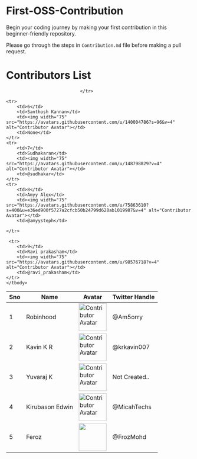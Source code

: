 # First-OSS-Contribution
Begin your coding journey by making your first contribution in this beginner-friendly repository.

Please go through the steps in `Contribution.md` file before making a pull request.


# Contributors List

<table>
    <thead>
        <tr>
            <th>Sno</th>
            <th>Name</th>
            <th>Avatar</th>
            <th>Twitter Handle</th>
        </tr>
    </thead>
    <tbody>
    <tr>
        <td>1</td>
        <td>Robinhood</td>
        <td><img width="75" src="https://avatars.githubusercontent.com/u/32297581?v=4" alt="Contributor Avatar"></td>
        <td>@Am5orry</td>
    </tr>
    <tr>
        <td>2</td>
        <td>Kavin K R</td>
        <td><img width="75" src="https://avatars.githubusercontent.com/u/38309082?v=4" alt="Contributor Avatar"></td>
        <td>@krkavin007</td>
    </tr>
    <tr>
        <td>3</td>
        <td>Yuvaraj K</td>
        <td><img width="75" src="https://avatars.githubusercontent.com/u/116803074?v=4" alt="Contributor Avatar"></td>
        <td>Not Created..</td>
    </tr>
    <tr>
        <td>4</td>
        <td>Kirubason Edwin</td>
        <td><img width="75" src="https://avatars.githubusercontent.com/u/59027905?v=4" alt="Contributor Avatar"></td>
        <td>@MicahTechs</td>
    </tr>
    <tr>
        <td>5</td>
        <td>Feroz</td>
        <td><img width="75" src="https://avatars.githubusercontent.com/u/101414258?s=400&u=22eed06520fda26f6cd55d99eacdc03ab38fb14c&v=4"></td>
        <td>@FrozMohd</td>

                                </tr>
   
    <tr>
        <td>6</td>
        <td>Santhosh Kannan</td>
        <td><img width="75" src="https://avatars.githubusercontent.com/u/140004786?s=96&v=4" alt="Contributor Avatar"></td>
        <td>None</td>
    </tr>
    <tr>
        <td>7</td>
        <td>Sudhakaran</td>
        <td><img width="75" src="https://avatars.githubusercontent.com/u/148798829?v=4" alt="Contributor Avatar"></td>
        <td>@sudhakar</td>
    </tr>
    <tr>
        <td>8</td>
        <td>Amyy Alex</td>
        <td><img width="75" src="https://avatars.githubusercontent.com/u/75863610?s=400&u=e36ed900f5727a2cfcb50b24799d628ab1019987&v=4" alt="Contributor Avatar"></td>
        <td>@amyysteph</td>

    </tr>
      
     <tr>
        <td>9</td>
        <td>Ravi prakasham</td>
        <td><img width="75" src="https://avatars.githubusercontent.com/u/98576718?v=4" alt="Contributor Avatar"></td>
        <td>@ravi_prakasham</td>
    </tr>
    </tbody>
</table>
